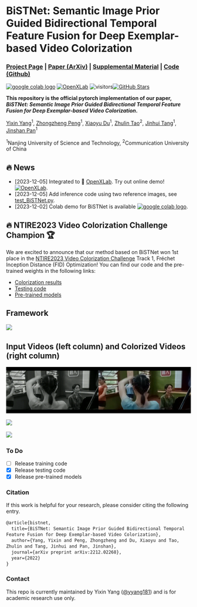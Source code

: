 # BiSTNet: Semantic Image Prior Guided Bidirectional Temporal Feature Fusion for Deep Exemplar-based Video Colorization

### [Project Page](https://yyang181.github.io/BiSTNet/) | [Paper (ArXiv)](https://arxiv.org/abs/2212.02268) | [Supplemental Material](https://arxiv.org/abs/2212.02268) | [Code (Github)](https://github.com/yyang181/NTIRE23-VIDEO-COLORIZATION) 

[![google colab logo](https://camo.githubusercontent.com/84f0493939e0c4de4e6dbe113251b4bfb5353e57134ffd9fcab6b8714514d4d1/68747470733a2f2f636f6c61622e72657365617263682e676f6f676c652e636f6d2f6173736574732f636f6c61622d62616467652e737667)](https://colab.research.google.com/drive/1T7-BOpSkd41fNW8bffo6aXSeK_jizsvv#scrollTo=P2UZcCEXmtb_) [![OpenXLab](https://camo.githubusercontent.com/ac2c2020b7679b75220d708037e0df9018615264f199d941f01d28795d31968b/68747470733a2f2f696d672e736869656c64732e696f2f62616467652f44656d6f2d2546302539462539302542432532304f70656e584c61622d626c7565)](https://openxlab.org.cn/apps/detail/yyang181/BiSTNet) ![visitors](https://visitor-badge.laobi.icu/badge?page_id=yyang181/BiSTNet)[![GitHub Stars](https://img.shields.io/github/stars/yyang181/BiSTNet?style=social)](https://github.com/yyang181/BiSTNet)

**This repository is the official pytorch implementation of our paper, *BiSTNet: Semantic Image Prior Guided Bidirectional Temporal Feature Fusion for Deep Exemplar-based Video Colorization*.**

[Yixin Yang](https://imag-njust.net/)<sup>1</sup>,
[Zhongzheng Peng](https://imag-njust.net/)<sup>1</sup>,
[Xiaoyu Du](https://imag-njust.net/xiaoyu-du/)<sup>1</sup>,
[Zhulin Tao](https://ices.cuc.edu.cn/2022/1028/c5332a200498/page.htm)<sup>2</sup>,
[Jinhui Tang](https://imag-njust.net/jinhui-tang/)<sup>1</sup>,
[Jinshan Pan](https://jspan.github.io/)<sup>1</sup> <br>

<sup>1</sup>Nanjing University of Science and Technology, <sup>2</sup>Communication University of China

## 🔥 News

- [2023-12-05] Integrated to 🐼 [OpenXLab](https://openxlab.org.cn/apps). Try out online demo! [![OpenXLab](https://camo.githubusercontent.com/ac2c2020b7679b75220d708037e0df9018615264f199d941f01d28795d31968b/68747470733a2f2f696d672e736869656c64732e696f2f62616467652f44656d6f2d2546302539462539302542432532304f70656e584c61622d626c7565)](https://openxlab.org.cn/apps/detail/yyang181/BiSTNet).
- [2023-12-05] Add inference code using two reference images, see [test_BiSTNet.py](https://github.com/yyang181/NTIRE23-VIDEO-COLORIZATION/blob/main/BiSTNet-NTIRE2023/test_BiSTNet.py).  
- [2023-12-02] Colab demo for BiSTNet is available [![google colab logo](https://camo.githubusercontent.com/84f0493939e0c4de4e6dbe113251b4bfb5353e57134ffd9fcab6b8714514d4d1/68747470733a2f2f636f6c61622e72657365617263682e676f6f676c652e636f6d2f6173736574732f636f6c61622d62616467652e737667)](https://colab.research.google.com/drive/1T7-BOpSkd41fNW8bffo6aXSeK_jizsvv#scrollTo=OVMNWEaz2b06).

## **🔥 NTIRE2023 Video Colorization Challenge Champion 🏆**

We are excited to announce that our method based on BiSTNet won 1st place in the [NTIRE2023 Video Colorization Challenge](https://tianchi.aliyun.com/competition/entrance/532054/rankingList/) Track 1, Fréchet Inception Distance (FID) Optimization! You can find our code and the pre-trained weights in the following links:

- [Colorization results](https://drive.google.com/drive/folders/1jwVKK2IfAp01C6KpuqB3Wcm0uT4yXZBB?usp=share_link)
- [Testing code](https://github.com/yyang181/NTIRE23-VIDEO-COLORIZATION)
- [Pre-trained models](https://github.com/yyang181/NTIRE23-VIDEO-COLORIZATION)

## Framework
<img src='docs/media/pipeline.jpg'/>

## Input Videos (left column) and Colorized Videos (right column)

![](./docs/media/fanghua292.gif)

![](./docs/media/fanghua301.gif)

![](./docs/media/fanghua302.gif)

### To Do
- [ ] Release training code
- [x] Release testing code
- [x] Release pre-trained models

### Citation

If this work is helpful for your research, please consider citing the following entry.

```
@article{bistnet,
  title={BiSTNet: Semantic Image Prior Guided Bidirectional Temporal Feature Fusion for Deep Exemplar-based Video Colorization},
  author={Yang, Yixin and Peng, Zhongzheng and Du, Xiaoyu and Tao, Zhulin and Tang, Jinhui and Pan, Jinshan},
  journal={arXiv preprint arXiv:2212.02268},
  year={2022}
}
```

### Contact

This repo is currently maintained by Yixin Yang ([@yyang181](https://github.com/yyang181)) and is for academic research use only. 

